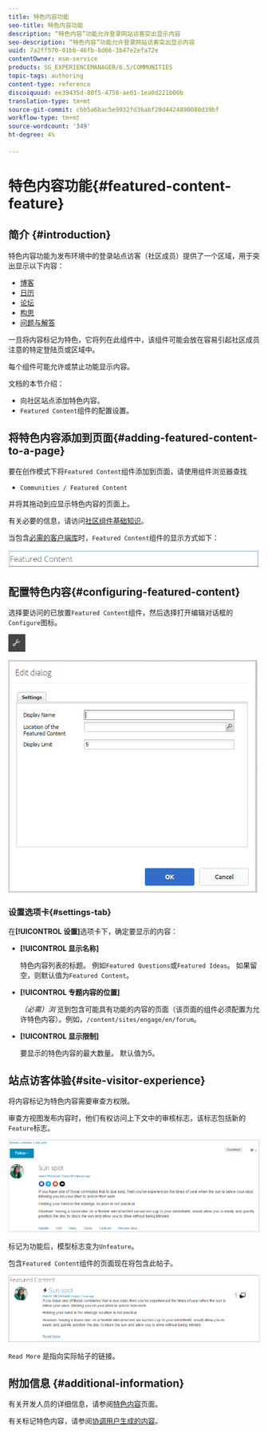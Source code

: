 ```yaml
---
title: 特色内容功能
seo-title: 特色内容功能
description: “特色内容”功能允许登录网站访客突出显示内容
seo-description: “特色内容”功能允许登录网站访客突出显示内容
uuid: 7a2ff570-01bb-46fb-8d66-3b47e2efa72e
contentOwner: msm-service
products: SG_EXPERIENCEMANAGER/6.5/COMMUNITIES
topic-tags: authoring
content-type: reference
discoiquuid: ee39435d-80f5-4758-ae01-1ea0d221b00b
translation-type: tm+mt
source-git-commit: cbb5a6bac5e9932fd36abf20d4424890080d39bf
workflow-type: tm+mt
source-wordcount: '349'
ht-degree: 4%

---
```



# 特色内容功能{#featured-content-feature}

## 简介 {#introduction}

特色内容功能为发布环境中的登录站点访客（社区成员）提供了一个区域，用于突出显示以下内容：

* [博客](blog-feature.md)
* [日历](calendar.md)
* [论坛](forum.md)
* [构思](ideation-feature.md)
* [问题与解答](working-with-qna.md)

一旦将内容标记为特色，它将列在此组件中，该组件可能会放在容易引起社区成员注意的特定登陆页或区域中。

每个组件可能允许或禁止功能显示内容。

文档的本节介绍：

* 向社区站点添加特色内容。
* `Featured Content`组件的配置设置。

## 将特色内容添加到页面{#adding-featured-content-to-a-page}

要在创作模式下将`Featured Content`组件添加到页面，请使用组件浏览器查找

* `Communities / Featured Content`

并将其拖动到应显示特色内容的页面上。

有关必要的信息，请访问[社区组件基础知识](basics.md)。

当包含[必需的客户端库](essentials-featured.md#essentials-for-client-side)时，`Featured Content`组件的显示方式如下：

![chlimage_1-13](assets/chlimage_1-13.png)

## 配置特色内容{#configuring-featured-content}

选择要访问的已放置`Featured Content`组件，然后选择打开编辑对话框的`Configure`图标。

![chlimage_1-14](assets/chlimage_1-14.png)

![chlimage_1-15](assets/chlimage_1-15.png)

### 设置选项卡{#settings-tab}

在&#x200B;**[!UICONTROL 设置]**&#x200B;选项卡下，确定要显示的内容：

* **[!UICONTROL 显示名称]**

   特色内容列表的标题。 例如`Featured Questions`或`Featured Ideas`。 如果留空，则默认值为`Featured Content`。

* **[!UICONTROL 专题内容的位置]**

   *（必需）浏* 览到包含可能具有功能的内容的页面（该页面的组件必须配置为允许特色内容）。例如，`/content/sites/engage/en/forum`。

* **[!UICONTROL 显示限制]**

   要显示的特色内容的最大数量。 默认值为5。

## 站点访客体验{#site-visitor-experience}

将内容标记为特色内容需要审查方权限。

审查方视图发布内容时，他们有权访问上下文中的审核标志，该标志包括新的`Feature`标志。

![chlimage_1-16](assets/chlimage_1-16.png)

标记为功能后，模型标志变为`Unfeature`。

包含`Featured Content`组件的页面现在将包含此帖子。

![chlimage_1-17](assets/chlimage_1-17.png)

`Read More` 是指向实际帖子的链接。

## 附加信息 {#additional-information}

有关开发人员的详细信息，请参阅[特色内容](essentials-featured.md)页面。

有关标记特色内容，请参阅[协调用户生成的内容](moderate-ugc.md)。
